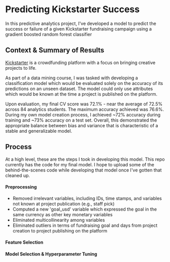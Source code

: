 
# Predicting Kickstarter Success

In this predictive analytics project, I've developed a model to predict the success or failure of a given Kickstarter fundraising campaign using a gradient boosted random forest classifier

## Context & Summary of Results
[Kickstarter](https://www.kickstarter.com/about) is a crowdfunding platform with a focus on bringing creative projects to life.

As part of a data mining course, I was tasked with developing a classification model which would be evaluated solely on the accuracy of its predictions on an unseen dataset. The model could only use attributes which would be known at the time a project is published on the platform. 

Upon evaluation, my final CV score was 72.1% - near the average of 72.5% across 84 analytics students. The maximum accuracy achieved was 76.6%. During my own model creation process, I achieved ~72% accuracy during training and ~73% accuracy on a test set. Overall, this demonstrated the appropriate balance between bias and variance that is characteristic of a stable and generalizable model. 


## Process
At a high level, these are the steps I took in developing this model. This repo currently has the code for my final model. I hope to upload some of the behind-the-scenes code while developing that model once I've gotten that cleaned up. 

#### Preprocessing
* Removed irrelevant variables, including IDs, time stamps, and variables not known at project publication (e.g., staff pick)
* Computed a new 'goal_usd' variable which expressed the goal in the same currency as other key monetary variables 
* Eliminated multicollinearity among variables
* Eliminated outliers in terms of fundraising goal and days from project creation to project publishing on the platform

#### Feature Selection


#### Model Selection & Hyperparameter Tuning



